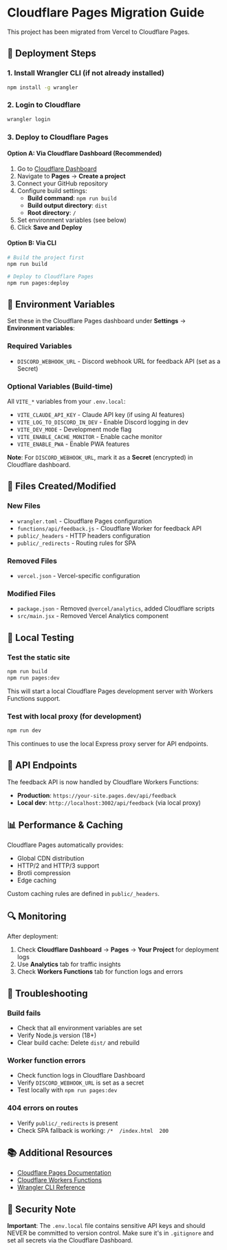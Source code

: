 # Cloudflare Pages Migration Guide

This project has been migrated from Vercel to Cloudflare Pages.

## 🚀 Deployment Steps

### 1. Install Wrangler CLI (if not already installed)

```bash
npm install -g wrangler
```

### 2. Login to Cloudflare

```bash
wrangler login
```

### 3. Deploy to Cloudflare Pages

#### Option A: Via Cloudflare Dashboard (Recommended)

1. Go to [Cloudflare Dashboard](https://dash.cloudflare.com/)
2. Navigate to **Pages** → **Create a project**
3. Connect your GitHub repository
4. Configure build settings:
   - **Build command**: `npm run build`
   - **Build output directory**: `dist`
   - **Root directory**: `/`
5. Set environment variables (see below)
6. Click **Save and Deploy**

#### Option B: Via CLI

```bash
# Build the project first
npm run build

# Deploy to Cloudflare Pages
npm run pages:deploy
```

## 🔐 Environment Variables

Set these in the Cloudflare Pages dashboard under **Settings** → **Environment
variables**:

### Required Variables

- `DISCORD_WEBHOOK_URL` - Discord webhook URL for feedback API (set as a Secret)

### Optional Variables (Build-time)

All `VITE_*` variables from your `.env.local`:

- `VITE_CLAUDE_API_KEY` - Claude API key (if using AI features)
- `VITE_LOG_TO_DISCORD_IN_DEV` - Enable Discord logging in dev
- `VITE_DEV_MODE` - Development mode flag
- `VITE_ENABLE_CACHE_MONITOR` - Enable cache monitor
- `VITE_ENABLE_PWA` - Enable PWA features

**Note**: For `DISCORD_WEBHOOK_URL`, mark it as a **Secret** (encrypted) in
Cloudflare dashboard.

## 📁 Files Created/Modified

### New Files

- `wrangler.toml` - Cloudflare Pages configuration
- `functions/api/feedback.js` - Cloudflare Worker for feedback API
- `public/_headers` - HTTP headers configuration
- `public/_redirects` - Routing rules for SPA

### Removed Files

- `vercel.json` - Vercel-specific configuration

### Modified Files

- `package.json` - Removed `@vercel/analytics`, added Cloudflare scripts
- `src/main.jsx` - Removed Vercel Analytics component

## 🧪 Local Testing

### Test the static site

```bash
npm run build
npm run pages:dev
```

This will start a local Cloudflare Pages development server with Workers
Functions support.

### Test with local proxy (for development)

```bash
npm run dev
```

This continues to use the local Express proxy server for API endpoints.

## 🔄 API Endpoints

The feedback API is now handled by Cloudflare Workers Functions:

- **Production**: `https://your-site.pages.dev/api/feedback`
- **Local dev**: `http://localhost:3002/api/feedback` (via local proxy)

## 📊 Performance & Caching

Cloudflare Pages automatically provides:

- Global CDN distribution
- HTTP/2 and HTTP/3 support
- Brotli compression
- Edge caching

Custom caching rules are defined in `public/_headers`.

## 🔍 Monitoring

After deployment:

1. Check **Cloudflare Dashboard** → **Pages** → **Your Project** for deployment
   logs
2. Use **Analytics** tab for traffic insights
3. Check **Workers Functions** tab for function logs and errors

## 🐛 Troubleshooting

### Build fails

- Check that all environment variables are set
- Verify Node.js version (18+)
- Clear build cache: Delete `dist/` and rebuild

### Worker function errors

- Check function logs in Cloudflare Dashboard
- Verify `DISCORD_WEBHOOK_URL` is set as a secret
- Test locally with `npm run pages:dev`

### 404 errors on routes

- Verify `public/_redirects` is present
- Check SPA fallback is working: `/*  /index.html  200`

## 📚 Additional Resources

- [Cloudflare Pages Documentation](https://developers.cloudflare.com/pages/)
- [Cloudflare Workers Functions](https://developers.cloudflare.com/pages/functions/)
- [Wrangler CLI Reference](https://developers.cloudflare.com/workers/wrangler/)

## 🔐 Security Note

**Important**: The `.env.local` file contains sensitive API keys and should
NEVER be committed to version control. Make sure it's in `.gitignore` and set
all secrets via the Cloudflare Dashboard.
